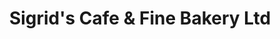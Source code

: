 ---
title: "Sigrid's Cafe & Fine Bakery Ltd"
url: /barrie/sigrids-cafe-und-fine-bakery-ltd/
shop: Bäckerei
---